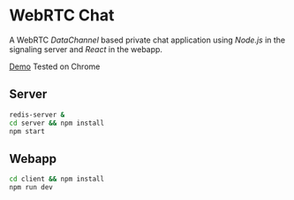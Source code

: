 # WebRTC Chat

A WebRTC *DataChannel* based private chat application using *Node.js* in the signaling server and *React* in the webapp.

[Demo](https://aniruddhanath.github.io/webrtc_chat/) Tested on Chrome

Server
--

```sh
redis-server &
cd server && npm install
npm start
```

Webapp
--

```sh
cd client && npm install
npm run dev
```
